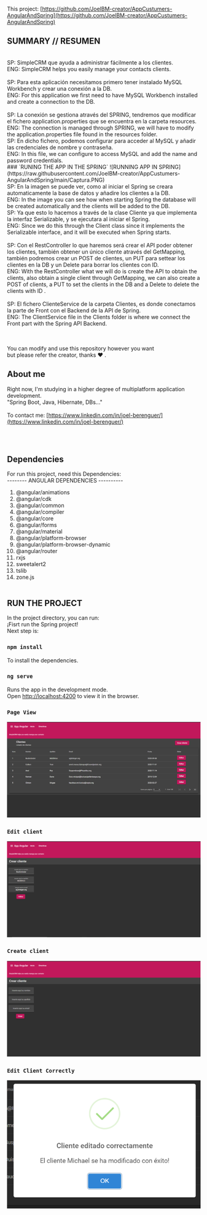This project: [https://github.com/JoelBM-creator/AppCustumers-AngularAndSpring](https://github.com/JoelBM-creator/AppCustumers-AngularAndSpring)
<br />
## SUMMARY // RESUMEN
<br />
SP: SimpleCRM que ayuda a administrar fácilmente a los clientes.
<br />
ENG: SimpleCRM helps you easily manage your contacts clients.
<br /><br />
SP: Para esta aplicación necesitamos primero tener instalado MySQL Workbench y crear una conexión a la DB.
<br />
ENG: For this application we first need to have MySQL Workbench installed and create a connection to the DB.
<br /><br />
SP: La conexión se gestiona através del SPRING, tendremos que modificar el fichero application.properties que se encuentra en la carpeta resources.
<br />
ENG: The connection is managed through SPRING, we will have to modify the application.properties file found in the resources folder.
<br />
SP: En dicho fichero, podemos configurar para acceder al MySQL y añadir las credenciales de nombre y contraseña.
<br />
ENG: In this file, we can configure to access MySQL and add the name and password credentials.
<br />
### `RUNING THE APP IN THE SPRING`
![RUNNING APP IN SPRING](https://raw.githubusercontent.com/JoelBM-creator/AppCustumers-AngularAndSpring/main/Captura.PNG)
<br />
SP: En la imagen se puede ver, como al iniciar el Spring se creara automaticamente la base de datos y añadire los clientes a la DB.
<br />
ENG: In the image you can see how when starting Spring the database will be created automatically and the clients will be added to the DB.
<br />
SP: Ya que esto lo hacemos a través de la clase Cliente ya que implementa la interfaz Serializable, y se ejecutara al iniciar el Spring.
<br />
ENG: Since we do this through the Client class since it implements the Serializable interface, and it will be executed when Spring starts.
<br /> <br />
SP: Con el RestController lo que haremos será crear el API poder obtener los clientes, también obtener un único cliente através del GetMapping, también podremos crear un POST de clientes, un PUT para settear los clientes en la DB y un Delete para borrar los clientes con ID.
<br />
ENG: With the RestController what we will do is create the API to obtain the clients, also obtain a single client through GetMapping, we can also create a POST of clients, a PUT to set the clients in the DB and a Delete to delete the clients with ID .
<br /> <br />
SP: El fichero ClienteService de la carpeta Clientes, es donde conectamos la parte de Front con el Backend de la API de Spring.
<br />
ENG: The ClientService file in the Clients folder is where we connect the Front part with the Spring API Backend.

<br /> <br />
You can modify and use this repository however you want <br /> but please refer the creator, thanks ♥ .
<br />

## About me
Right now, I'm studying in a higher degree of multiplatform application development.
<br />
"Spring Boot, Java, Hibernate, DBs..."
<br /><br />
To contact me: [https://www.linkedin.com/in/joel-berenguer/](https://www.linkedin.com/in/joel-berenguer/)

<br /><br />
## Dependencies
For run this project, need this Dependencies:
<br />
-------- ANGULAR DEPENDENCIES ----------
1.  @angular/animations
2.  @angular/cdk
3.  @angular/common
4.  @angular/compiler
5.  @angular/core
6.  @angular/forms
7.  @angular/material
8.  @angular/platform-browser
9.  @angular/platform-browser-dynamic
10. @angular/router
11. rxjs
12. sweetalert2
13. tslib
14. zone.js
 <br />  <br />

## RUN THE PROJECT
In the project directory, you can run:
<br />
¡Fisrt run the Spring project! <br />
Next step is: 
<br />
### `npm install`
To install the dependencies.<br />
### `ng serve`
Runs the app in the development mode.<br />
Open [http://localhost:4200](http://localhost:4200) to view it in the browser.

### `Page View`
![View page](https://raw.githubusercontent.com/JoelBM-creator/AppCustumers-AngularAndSpring/main/Captura1.PNG)
### `Edit client`
![Edit client](https://raw.githubusercontent.com/JoelBM-creator/AppCustumers-AngularAndSpring/main/Captura2.PNG)
### `Create client`
![Create client](https://raw.githubusercontent.com/JoelBM-creator/AppCustumers-AngularAndSpring/main/Captura3.PNG)
### `Edit Client Correctly`
![Edit Client Correctly](https://raw.githubusercontent.com/JoelBM-creator/AppCustumers-AngularAndSpring/main/Captura4.PNG)
